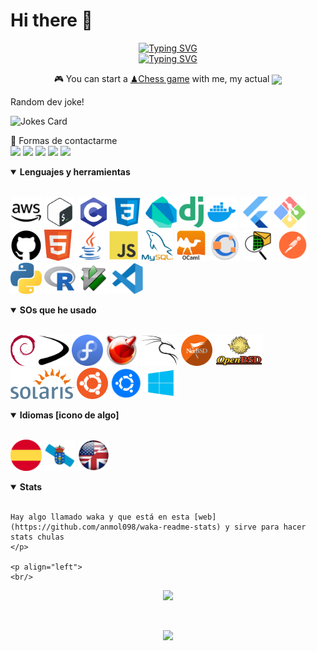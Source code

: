 # Hi there 👋

<p align="center">
  <!-- Typing SVG by DenverCoder1 - https://github.com/DenverCoder1/readme-typing-svg -->
    <a href="https://git.io/typing-svg"><img src="https://readme-typing-svg.demolab.com?font=Victor+Mono&weight=400&size=18&duration=1&pause=1000&color=9D4EDD&center=true&vCenter=true&width=435&lines=Rub%C3%A9n+Diz+Mart%C3%ADnez" alt="Typing SVG" /></a>
    </br>
    <a href="https://git.io/typing-svg"><img src="https://readme-typing-svg.demolab.com?font=Victor+Mono&size=24&pause=1000&color=9D4EDD&center=true&vCenter=true&width=435&lines=Interested+in+Cyber+and+Fullstack;Always+learning+new+things" alt="Typing SVG" /></a>
</p>

<p align='center'>
  🎮 You can start a <a href='https://www.chess.com/member/rubi960'>♟Chess game</a> with me, my actual
<img align='center' src='https://img.shields.io/badge/dynamic/json?label=rating&query=%24.chess_rapid.last.rating&url=https%3A%2F%2Fapi.chess.com%2Fpub%2Fplayer%2FRubi960%2Fstats'/>
  </p>

Random dev joke!

![Jokes Card](https://readme-jokes.vercel.app/api)

<p>
  📣 Formas de contactarme<br/>
  <a href="mailto:ruben.diz@udc.es?subject=[GitHub]%20Toma%20de%20contacto&body=Hola%20Rub%C3%A9n%2C%0A%0AMe%20dirijo%20a%20ti%20hoy%20despu%C3%A9s%20de%20ver%20tu%20perfil%20de%20GitHub%20para%20..."><img src="https://img.shields.io/badge/Microsoft_Outlook-0078D4?style=for-the-badge&logo=microsoft-outlook&logoColor=white"/></a>
  <a href="https://instagram.com/ruben_dm_9"><img src="https://img.shields.io/badge/instagram-E4405F.svg?style=for-the-badge&logo=instagram&logoColor=white"/></a>
  <a href="https://www.linkedin.com/in/rub%C3%A9n-diz-mart%C3%ADnez-ab1a17254"><img src="https://img.shields.io/badge/linkedin-0077B5.svg?style=for-the-badge&logo=linkedin&logoColor=white"/></a>
  <a href="https://twitter.com/Rubii960"><img src="https://img.shields.io/badge/twitter-1DA1F2.svg?style=for-the-badge&logo=twitter&logoColor=white"/></a>
  <a href="https://github.com/Rubi960"><img src="https://img.shields.io/badge/GitHub-100000?style=for-the-badge&logo=github&logoColor=white"/></a>
  
</p>


<details open>
  <summary><b>Lenguajes y herramientas</b></summary>
  <br/>
  <p align="left">
    <img height="50" src="img/prog and tools/aws.png">
    <img height="50" src="img/prog and tools/bash.png">
    <img height="50" src="img/prog and tools/c.png">
    <img height="50" src="img/prog and tools/css.png">
    <img height="50" src="img/prog and tools/dart.png">
    <img height="50" src="img/prog and tools/django.png">
    <img height="50" src="img/prog and tools/docker.png">
    <img height="50" src="img/prog and tools/flutter.png">
    <img height="50" src="img/prog and tools/git.png">
    <img height="50" src="img/prog and tools/github.png">
    <img height="50" src="img/prog and tools/html.png">
    <img height="50" src="img/prog and tools/java.png">
    <img height="50" src="img/prog and tools/js.png">
    <img height="50" src="img/prog and tools/mysql.png">
    <img height="50" src="img/prog and tools/ocaml.png">
    <img height="50" src="img/prog and tools/octave.png">
    <img height="50" src="img/prog and tools/packetTracer.png">
    <img height="50" src="img/prog and tools/postman.png">
    <img height="50" src="img/prog and tools/python.png">
    <img height="50" src="img/prog and tools/r.png">
    <img height="50" src="img/prog and tools/vim.png">
    <img height="50" src="img/prog and tools/vscode.png">

  </p>
</details>
<details open>
  <summary><b>SOs que he usado</b></summary>
  <br/>
  <p align="left">
    <img height="50" src="img/so/debian.png">
    <img height="50" src="img/so/devuan.png">
    <img height="50" src="img/so/fedora.png">
    <img height="50" src="img/so/freebsd.png">
    <img height="50" src="img/so/kali.png">
    <img height="50" src="img/so/netbsd.png">
    <img height="50" src="img/so/openbsd.png">
    <img height="50" src="img/so/solaris.png">
    <img height="50" src="img/so/ubuntu.png">
    <img height="50" src="img/so/ubuntu server.png">
    <img height="50" src="img/so/windows.png">
  </p>
</details>
<details open>
  <summary><b>Idiomas [icono de algo]</b></summary>
  <br/>
  <p align="left">
    <img height="50" src="img/lang/spanish.png">
    <img height="50" src="img/lang/galician.png">
    <img height="50" src="img/lang/english.png">
  </p>
</details>

<details open>
  <summary><b>Stats</b></summary>
    <br/>
    <p align="left">

<!--START_SECTION:waka-->



<!--END_SECTION:waka-->

    Hay algo llamado waka y que está en esta [web](https://github.com/anmol098/waka-readme-stats) y sirve para hacer stats chulas
    </p>

    <p align="left">
    <br/>

   <p align="center">
   <img src="https://media.giphy.com/media/f9XgHHnPnDjOF1hWpl/giphy.gif" />
   </p>
   
   <br/>
   </p>
   <p align="center"> <img src="https://github-readme-stats.vercel.app/api?username=rubi960&show_icons=true&theme=gotham%22%20alt=%22Rubi960" />
   </p>
</details>



<!--
**Rubi960/Rubi960** is a ✨ _special_ ✨ repository because its `README.md` (this file) appears on your GitHub profile.

Here are some ideas to get you started:

- 🔭 I’m currently working on ...
- 🌱 I’m currently learning ...
- 👯 I’m looking to collaborate on ...
- 🤔 I’m looking for help with ...
- 💬 Ask me about ...
- 📫 How to reach me: ...
- 😄 Pronouns: ...
- ⚡ Fun fact: ...
-->
